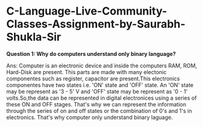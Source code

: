 # C-Language-Live-Community-Classes-Assignment-by-Saurabh-Shukla-Sir

**Question 1: Why do computers understand only binary language?**

Ans: Computer is an electronic device and inside the computers RAM, ROM, Hard-Disk are present. This parts are made with many electonic componentes such as register, capacitor are present.This electronics componentes have two states i.e. 'ON' state and 'OFF' state. An 'ON' state may be represent as '3 - 5' V and 'OFF' state may be represent as '0 - 1' volts.So,the data can be represented in digital electronices using a series of these ON and OFF stages. That's why we can represent the information through the series of on and off states or the combination of 0's and 1's in electronics. That's why computer only understand binary laguage.


